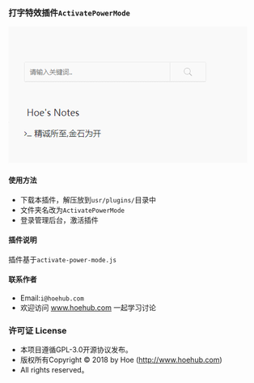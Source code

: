 ### 打字特效插件`ActivatePowerMode`

![演试图片](play.gif)

#### 使用方法

- 下载本插件，解压放到`usr/plugins/`目录中
- 文件夹名改为`ActivatePowerMode`
- 登录管理后台，激活插件

#### 插件说明
插件基于`activate-power-mode.js`

#### 联系作者
- Email:`i@hoehub.com`
- 欢迎访问 www.hoehub.com 一起学习讨论

### 许可证 License

- 本项目遵循GPL-3.0开源协议发布。
- 版权所有Copyright © 2018 by Hoe (http://www.hoehub.com)
- All rights reserved。